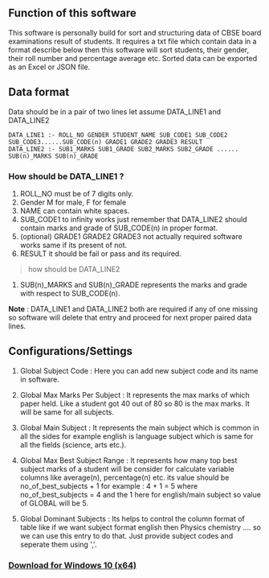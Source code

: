 ## Function of this software
This software is personally build for sort and structuring data of CBSE board examinations result of students. It requires a txt file 
which contain data in a format describe below then this software will sort students, their gender, their roll number and
percentage average etc. Sorted data can be exported as an Excel or JSON file.
    
## Data format
Data should be in a pair of two lines let assume DATA_LINE1 and DATA_LINE2

    DATA_LINE1 :- ROLL_NO GENDER STUDENT_NAME SUB_CODE1 SUB_CODE2 SUB_CODE3......SUB_CODE(n) GRADE1 GRADE2 GRADE3 RESULT
    DATA_LINE2 :- SUB1_MARKS SUB1_GRADE SUB2_MARKS SUB2_GRADE ...... SUB(n)_MARKS SUB(n)_GRADE
    
### How should be DATA_LINE1 ?
1. ROLL_NO must be of 7 digits only.
2. Gender M for male, F for female
3. NAME can contain white spaces.
4. SUB_CODE1 to infinity works just remember that DATA_LINE2 should contain marks and grade of SUB_CODE(n) in proper format.
5. (optional) GRADE1 GRADE2 GRADE3 not actually required software works same if its present of not.
6. RESULT it should be fail or pass and its required.

> how should be DATA_LINE2
1. SUB(n)_MARKS and SUB(n)_GRADE represents the marks and grade with respect to SUB_CODE(n).

**Note** : DATA_LINE1 and DATA_LINE2 both are required if any of one missing so software will delete that entry and proceed for next proper paired data lines.

## Configurations/Settings
1. Global Subject Code : Here you can add new subject code and its name in software.


2. Global Max Marks Per Subject : It represents the max marks of which paper held. Like a student got 40 out of 80 so 80
is the max marks. It will be same for all subjects.


3. Global Main Subject : It represents the main subject which is common in all the sides for example english is language
subject which is same for all the fields (science, arts etc.).


4. Global Max Best Subject Range : It represents how many top best subject marks of a student will be consider for
calculate variable columns like average(n), percentage(n) etc. its value should be no_of_best_subjects + 1
for example : 4 + 1 = 5 where no_of_best_subjects = 4 and the 1 here for english/main subject so value of GLOBAL will be 5.


5. Global Dominant Subjects : Its helps to control the column format of table like if we want subject format english
then Physics chemistry .... so we can use this entry to do that. Just provide subject codes and seperate them
using ','.

### [Download for Windows 10 (x64)](https://drive.google.com/drive/folders/1txIDe8C4zpgAWWFcaA6hIGqVmqLnF5XQ?usp=sharing)